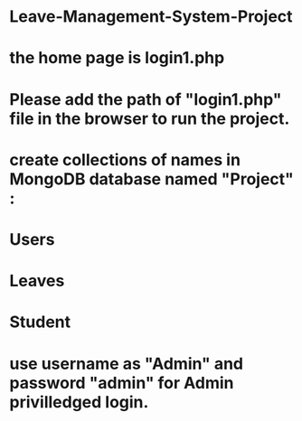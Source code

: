 # Leave-Management-System-Project
# the home page is login1.php
# Please add the path of "login1.php" file in the browser to run the project.
# create collections of names in MongoDB database named "Project" :
# Users
# Leaves
# Student
# use username as "Admin" and password "admin" for Admin privilledged login.
